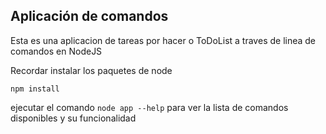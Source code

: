 ## Aplicación de comandos

Esta es una aplicacion de tareas por hacer o ToDoList a traves de linea de comandos
en NodeJS

Recordar instalar los paquetes de node

```
npm install
```

ejecutar el comando ``` node app --help ``` para ver la lista
de comandos disponibles y su funcionalidad




